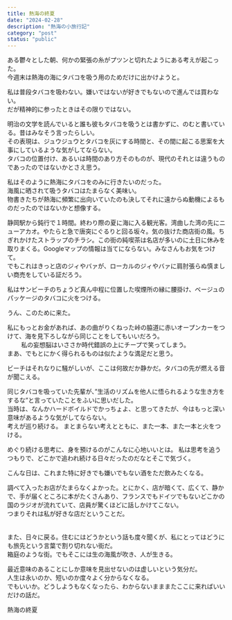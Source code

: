 ```yaml
---
title: 熱海の終夏
date: "2024-02-28"
description: "熱海の小旅行記"
category: "post"
status: "public"
---
```


ある鬱々とした朝、何かの緊張の糸がプツンと切れたようにある考えが起こった。  
今週末は熱海の海にタバコを吸う用のためだけに出かけようと。  
  
私は普段タバコを吸わない。嫌いではないが好きでもないので進んでは買わない。  
だが精神的に参ったときはその限りではない。
    
明治の文学を読んでいると誰も彼もタバコを吸うとは書かずに、のむと書いている。昔はみなそう言ったらしい。  
その表現は、ジュウジュウとタバコを灰にする時間と、その間に起こる思案を大事にしているような気がしてならない。  
タバコの位置付け、あるいは時間のあり方そのものが、現代のそれとは違うものであったのではないかとさえ思う。  
  
私はそのように熱海にタバコをのみに行きたいのだった。  
海風に晒されて吸うタバコはたまらなく美味い。  
物書きたちが熱海に頻繁に出向いていたのも決してそれに遠からぬ動機によるものだったのではないかと想像する。  
  
静岡駅から鈍行で１時間。終わり際の夏に海に入る観光客。湾曲した湾の先にニューアカオ。やたらと急で唐突にぐるりと回る坂々。気の抜けた商店街の風。ちぎれかけたストラップのチラシ。この街の純喫茶は名店が多いのに土日に休みを取りまくる。Googleマップの情報は当てにならない。みなさんもお気をつけて。  
でもこれはきっと店のジィやバァが、ローカルのジィやバァに肩肘張らぬ慎ましい商売をしている証だろう。
  
私はサンビーチのちょうど真ん中程に位置した喫煙所の縁に腰掛け、ベージュのパッケージのタバコに火をつける。
  
うん、このために来た。  
  
    
私にもっとお金があれば、あの曲がりくねった峠の脇道に赤いオープンカーをつけて、海を見下ろしながら同じことをしてもいいだろう。  
　　
私の妄想脳はいささか時代錯誤の上にチープで笑ってしまう。  
まあ、でもとにかく得られるものは似たような満足だと思う。
  
ビーチはそれなりに騒がしいが、ここは何故だか静かだ。タバコの先が燃える音が聞こえる。  
  
同じタバコを吸っていた先輩が、”生活のリズムを他人に悟られるような生き方をするな”と言っていたことをふいに思いだした。  
当時は、なんかハードボイルドでかっちょよ、と思ってきたが、今はもっと深い意味があるような気がしてならない。  
考えが巡り続ける。
まとまらない考えとともに、また一本、また一本と火をつける。

めぐり続ける思考に、身を預けるのがこんなに心地いいとは。
私は思考を追うつもりで、どこかで追われ続ける日々だったのだなとそこで気づく。
  
  
こんな日は、これまた特に好きでも嫌いでもない酒をただ飲みたくなる。  
  
調べて入ったお店がたまらなくよかった。とにかく、店が暗くて、広くて、静かで、手が届くところに本がたくさんあり、フランスでもドイツでもないどこかの国のラジオが流れていて、店員が驚くほどに話しかけてこない。  
つまりそれは私が好きな店だということだ。  
　　
  
また、日々に戻る。住むにはどうかという話も度々聞くが、私にとってはどうにも旅先という言葉で割り切れない街だ。  
箱庭のような街。でもそこには生の海風が吹き、人が生きる。  
  
  
最近意味のあることにしか意味を見出せないのは虚しいという気分だ。  
人生は永いのか、短いのか度々よく分からなくなる。  
でもいいか。どうしようもなくなったら、わからないまままたここに来ればいいだけの話だ。
  
  
熱海の終夏  
